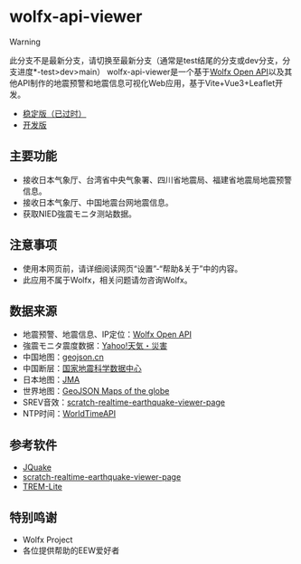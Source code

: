 # wolfx-api-viewer
> [!WARNING]
> 此分支不是最新分支，请切换至最新分支（通常是test结尾的分支或dev分支，分支进度*-test>dev>main）
wolfx-api-viewer是一个基于[Wolfx Open API](https://wolfx.jp/apidoc)以及其他API制作的地震预警和地震信息可视化Web应用，基于Vite+Vue3+Leaflet开发。  
* [稳定版（已过时）](http://124.70.142.213:8080/)  
* [开发版](http://124.70.142.213:8081/)
## 主要功能  
* 接收日本气象厅、台湾省中央气象署、四川省地震局、福建省地震局地震预警信息。
* 接收日本气象厅、中国地震台网地震信息。
* 获取NIED強震モニタ测站数据。
## 注意事项
* 使用本网页前，请详细阅读网页“设置”-“帮助&关于”中的内容。
* 此应用不属于Wolfx，相关问题请勿咨询Wolfx。
## 数据来源
* 地震预警、地震信息、IP定位：[Wolfx Open API](https://wolfx.jp/apidoc)
* 強震モニタ震度数据：[Yahoo!天気・災害](https://typhoon.yahoo.co.jp/weather/jp/earthquake/kyoshin/)
* 中国地图：[geojson.cn](https://geojson.cn)
* 中国断层：[国家地震科学数据中心](https://data.earthquake.cn/datashare/report.shtml?PAGEID=datasourcelist&dt=ff808082845b8fd401845bf036a1000c)
* 日本地图：[JMA](https://www.data.jma.go.jp/developer/gis.html)
* 世界地图：[GeoJSON Maps of the globe](https://geojson-maps.kyd.au/)
* SREV音效：[scratch-realtime-earthquake-viewer-page](https://github.com/kotoho7/scratch-realtime-earthquake-viewer-page)
* NTP时间：[WorldTimeAPI](https://www.worldtimeapi.org/)
## 参考软件
* [JQuake](https://jquake.net/)
* [scratch-realtime-earthquake-viewer-page](https://github.com/kotoho7/scratch-realtime-earthquake-viewer-page)
* [TREM-Lite](https://github.com/ExpTechTW/TREM-Lite)
## 特别鸣谢
* Wolfx Project
* 各位提供帮助的EEW爱好者
